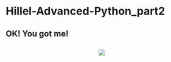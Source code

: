 # Hillel-Advanced-Python_part2
## OK! You got me!
<h2 align="center">
<img src="https://topspiski.com/wp-content/uploads/2018/01/1_drunk-robotos-poster-01447651416-700x393.jpg" >
</h2>
